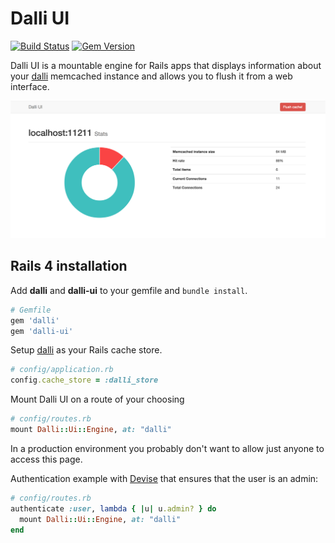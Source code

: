# Dalli UI

[![Build Status](https://travis-ci.org/phawk/dalli-ui.svg?branch=master)](https://travis-ci.org/phawk/dalli-ui) [![Gem Version](https://badge.fury.io/rb/dalli-ui.svg)](http://badge.fury.io/rb/dalli-ui)

Dalli UI is a mountable engine for Rails apps that displays information about your [dalli](https://github.com/mperham/dalli) memcached instance and allows you to flush it from a web interface.

![Dalli UI Sample](./images/sample.png)

## Rails 4 installation

Add **dalli** and **dalli-ui** to your gemfile and `bundle install`.

```rb
# Gemfile
gem 'dalli'
gem 'dalli-ui'
```

Setup [dalli](https://github.com/mperham/dalli) as your Rails cache store.

```rb
# config/application.rb
config.cache_store = :dalli_store
```

Mount Dalli UI on a route of your choosing

```rb
# config/routes.rb
mount Dalli::Ui::Engine, at: "dalli"
```

In a production environment you probably don't want to allow just anyone to access this page.

Authentication example with [Devise](https://github.com/plataformatec/devise) that ensures that the user is an admin:

```rb
# config/routes.rb
authenticate :user, lambda { |u| u.admin? } do
  mount Dalli::Ui::Engine, at: "dalli"
end
```
